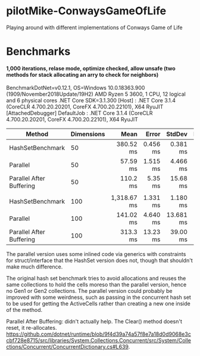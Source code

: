# pilotMike-ConwaysGameOfLife
Playing around with different implementations of Conways Game of Life

# Benchmarks
#### 1,000 iterations, relase mode, optimize checked, allow unsafe (two methods for stack allocating an arry to check for neighbors)
BenchmarkDotNet=v0.12.1, OS=Windows 10.0.18363.900 (1909/November2018Update/19H2)
AMD Ryzen 5 3600, 1 CPU, 12 logical and 6 physical cores
.NET Core SDK=3.1.300
  [Host]     : .NET Core 3.1.4 (CoreCLR 4.700.20.20201, CoreFX 4.700.20.22101), X64 RyuJIT  [AttachedDebugger]
  DefaultJob : .NET Core 3.1.4 (CoreCLR 4.700.20.20201, CoreFX 4.700.20.22101), X64 RyuJIT


|           Method | Dimensions |        Mean |    Error |    StdDev | Ratio |      Gen 0 |     Gen 1 |    Gen 2 | Allocated |
|----------------- |----------- |------------:|---------:|----------:|------:|-----------:|----------:|---------:|----------:|
| HashSetBenchmark |         50 |   380.52 ms | 0.456 ms |  0.381 ms |  1.00 |  7000.0000 |         - |        - |  62.29 MB |
|         Parallel |         50 |    57.59 ms | 1.515 ms |  4.466 ms |  0.15 | 15800.0000 | 3100.0000 |        - | 119.35 MB |
|         Parallel After Buffering |         50 |   110.2 ms |  5.35 ms | 15.68 ms |  0.33 |    0.03 | 16800.0000 |  800.0000 |        - | 127.17 MB |
|                  |            |             |          |           |       |            |           |          |           |
| HashSetBenchmark |        100 | 1,318.67 ms | 1.331 ms |  1.180 ms |  1.00 | 27000.0000 |         - |        - | 224.02 MB |
|         Parallel |        100 |   141.02 ms | 4.640 ms | 13.681 ms |  0.10 | 19750.0000 | 1000.0000 | 500.0000 | 150.54 MB |
|         Parallel After Buffering |        100 |   313.3 ms | 13.23 ms | 39.00 ms |  0.23 |    0.03 | 27000.0000 | 1333.3333 | 666.6667 | 198.08 MB |



The parallel version uses some inlined code via generics with constraints for struct/interface that the HashSet version does not, though that shouldn't make much difference.

The original hash set benchmark tries to avoid allocations and reuses the same collections to hold the cells moreso than the parallel version, hence no Gen1 or Gen2 collections. The parallel version could probably be improved with some weirdness, such as passing in the concurrent hash set to be used for getting the ActiveCells rather than creating a new one inside of the method.

Parallel After Buffering: didn't actually help. The Clear() method doesn't reset, it re-allocates. https://github.com/dotnet/runtime/blob/9f4d39a74a57f8e7a18d0d9068e3ccbf728e8715/src/libraries/System.Collections.Concurrent/src/System/Collections/Concurrent/ConcurrentDictionary.cs#L639.
